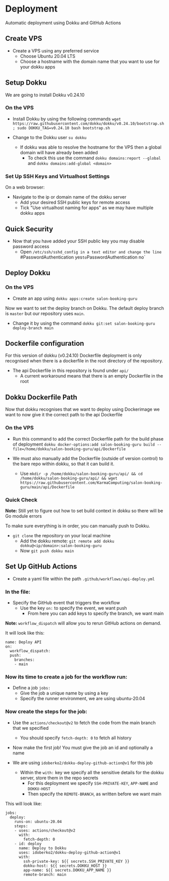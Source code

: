 # Deployment

Automatic deployment using Dokku and GitHub Actions

## Create VPS

- Create a VPS using any preferred service
    - Choose Ubuntu 20.04 LTS
    - Choose a hostname with the domain name that you want to use for your dokku apps

## Setup Dokku

We are going to install Dokku v0.24.10

### On the VPS

- Install Dokku by using the following commands `wget https://raw.githubusercontent.com/dokku/dokku/v0.24.10/bootstrap.sh;
sudo DOKKU_TAG=v0.24.10 bash bootstrap.sh`

- Change to the Dokku user `su dokku`
    - If dokku was able to resolve the hostname for the VPS then a global domain will have already been added
        - To check this use the command `dokku domains:report --global` and `dokku domains:add-global <domain>`

### Set Up SSH Keys and Virtualhost Settings

On a web browser:
- Navigate to the ip or domain name of the dokku server
    - Add your desired SSH public keys for remote access
    - Tick "Use virtualhost naming for apps" as we may have multiple dokku apps

## Quick Security

- Now that you have added your SSH public key you may disable password access
    - Open `/etc/ssh/sshd_config in a text editor and change the line `#PasswordAuthentication yes` to `PasswordAuthentication no`

## Deploy Dokku

### On the VPS

- Create an app using `dokku apps:create salon-booking-guru`

Now we want to set the deploy branch on Dokku.
The default deploy branch is `master` but our repository uses `main`.
- Change it by using the command `dokku git:set salon-booking-guru deploy-branch main`

## Dockerfile configuration

For this version of dokku (v0.24.10) Dockerfile deployment is only recognised when there is a dockerfile in the root directory of the repository.
- The api Dockerfile in this repository is found under `api/`
    - A current workaround means that there is an empty Dockerfile in the root

## Dokku Dockerfile Path

Now that dokku recognises that we want to deploy using Dockerimage we want to now give it the correct path to the api Dockerfile

### On the VPS

- Run this command to add the correct Dockerfile path for the build phase of deployment `dokku docker-options:add salon-booking-guru build --file=/home/dokku/salon-booking-guru/api/Dockerfile`

- We must also manually add the Dockerfile (outside of version control) to the bare repo within dokku, so that it can build it.
    - Use `mkdir -p /home/dokku/salon-booking-guru/api/ && cd /home/dokku/salon-booking-guru/api/ && wget https://raw.githubusercontent.com/KarmaComputing/salon-booking-guru/main/api/Dockerfile`


### Quick Check

**Note:** Still yet to figure out how to set build context in dokku so there will be Go module errors

To make sure everything is in order, you can manually push to Dokku.
- `git clone` the repository on your local machine
    - Add the dokku remote: `git remote add dokku dokku@<ip/domain>:salon-booking-guru`
    - Now `git push dokku main`

## Set Up GitHub Actions

- Create a yaml file within the path `.github/workflows/api-deploy.yml`

### In the file:

- Specify the GitHub event that triggers the workflow
    - Use the key ```on:``` to specify the event, we want push
        - From here you can add keys to specify the branch, we want main

**Note:** `workflow_dispatch` will allow you to rerun GitHub actions on demand.


It will look like this:
```
name: Deploy API
on:
  workflow_dispatch:
  push:
    branches:
    - main
```

### Now its time to create a job for the workflow run:

- Define a job ```jobs:```
    - Give the job a unique name by using a key
    - Specify the runner environment, we are using ubuntu-20.04

### Now create the steps for the job:

- Use the ```actions/checkout@v2``` to fetch the code from the main branch that we specified
    - You should specify ```fetch-depth: 0``` to fetch all history

- Now make the first job! You must give the job an id and optionally a name
- We are using ```idoberko2/dokku-deploy-github-action@v1``` for this job
    - Within the ```with:``` key we specify all the sensitive details for the dokku server, store them in the repo secrets
        - For this deployment we specify ```SSH-PRIVATE-KEY```, ```APP-NAME``` and ```DOKKU-HOST```
        - Then specify the ```REMOTE-BRANCH```, as written before we want main

This will look like:
```
jobs:
  deploy:
    runs-on: ubuntu-20.04
    steps:
    - uses: actions/checkout@v2
      with:
        fetch-depth: 0
    - id: deploy
      name: Deploy to Dokku
      uses: idoberko2/dokku-deploy-github-action@v1
      with:
        ssh-private-key: ${{ secrets.SSH_PRIVATE_KEY }}
        dokku-host: ${{ secrets.DOKKU_HOST }}
        app-name: ${{ secrets.DOKKU_APP_NAME }}
        remote-branch: main
```

